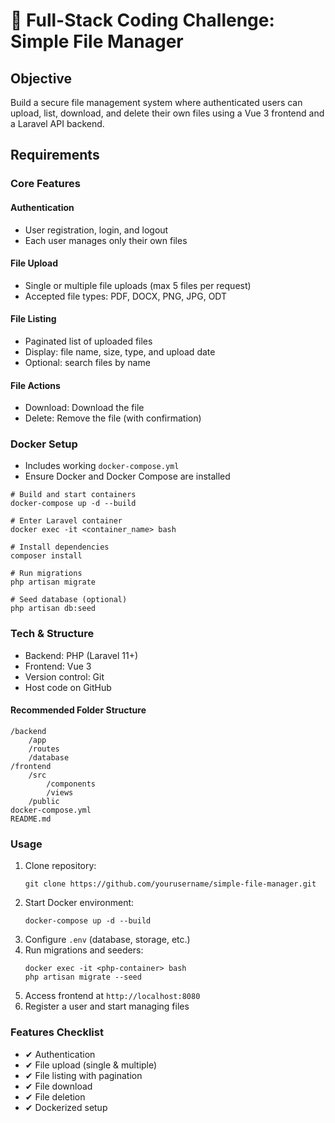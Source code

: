 <h1>📌 Full-Stack Coding Challenge: Simple File Manager</h1>

<h2>Objective</h2>
<p>Build a secure file management system where authenticated users can upload, list, download, and delete their own files using a Vue 3 frontend and a Laravel API backend.</p>

<h2>Requirements</h2>

<h3>Core Features</h3>

<h4>Authentication</h4>
<ul>
    <li>User registration, login, and logout</li>
    <li>Each user manages only their own files</li>
</ul>

<h4>File Upload</h4>
<ul>
    <li>Single or multiple file uploads (max 5 files per request)</li>
    <li>Accepted file types: PDF, DOCX, PNG, JPG, ODT</li>
</ul>

<h4>File Listing</h4>
<ul>
    <li>Paginated list of uploaded files</li>
    <li>Display: file name, size, type, and upload date</li>
    <li>Optional: search files by name</li>
</ul>

<h4>File Actions</h4>
<ul>
    <li>Download: Download the file</li>
    <li>Delete: Remove the file (with confirmation)</li>
</ul>

<h3>Docker Setup</h3>
<ul>
    <li>Includes working <code>docker-compose.yml</code></li>
    <li>Ensure Docker and Docker Compose are installed</li>
</ul>

<pre><code># Build and start containers
docker-compose up -d --build

# Enter Laravel container
docker exec -it &lt;container_name&gt; bash

# Install dependencies
composer install

# Run migrations
php artisan migrate

# Seed database (optional)
php artisan db:seed
</code></pre>

<h3>Tech & Structure</h3>
<ul>
    <li>Backend: PHP (Laravel 11+)</li>
    <li>Frontend: Vue 3</li>
    <li>Version control: Git</li>
    <li>Host code on GitHub</li>
</ul>

<h4>Recommended Folder Structure</h4>
<pre><code>/backend
    /app
    /routes
    /database
/frontend
    /src
        /components
        /views
    /public
docker-compose.yml
README.md
</code></pre>

<h3>Usage</h3>
<ol>
    <li>Clone repository:
        <pre><code>git clone https://github.com/yourusername/simple-file-manager.git</code></pre>
    </li>
    <li>Start Docker environment:
        <pre><code>docker-compose up -d --build</code></pre>
    </li>
    <li>Configure <code>.env</code> (database, storage, etc.)</li>
    <li>Run migrations and seeders:
        <pre><code>docker exec -it &lt;php-container&gt; bash
php artisan migrate --seed</code></pre>
    </li>
    <li>Access frontend at <code>http://localhost:8080</code></li>
    <li>Register a user and start managing files</li>
</ol>

<h3>Features Checklist</h3>
<ul>
    <li>✔ Authentication</li>
    <li>✔ File upload (single & multiple)</li>
    <li>✔ File listing with pagination</li>
    <li>✔ File download</li>
    <li>✔ File deletion</li>
    <li>✔ Dockerized setup</li>
</ul>
